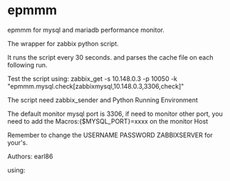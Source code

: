 # epmmm
epmmm for mysql and mariadb performance monitor.


The wrapper for zabbix python script.


It runs the script every 30 seconds. and parses the cache file on each following run.


Test the script using: zabbix_get -s 10.148.0.3 -p 10050 -k "epmmm.mysql.check[zabbixmysql,10.148.0.3,3306,check]"


The script need zabbix_sender and Python Running Environment


The default monitor mysql port is 3306, if need to monitor other port, you need to add the Macros:{$MYSQL_PORT}=xxxx on the monitor Host


Remember to change the USERNAME PASSWORD ZABBIXSERVER for your's.


Authors: earl86

using:

